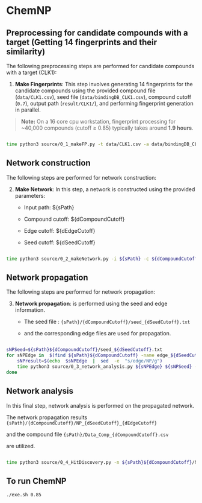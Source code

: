 # ChemNP

## Preprocessing for candidate compounds with a target (Getting 14 fingerprints and their similarity)

The following preprocessing steps are performed for candidate compounds with a target (CLK1):
  
1. **Make Fingerprints**: This step involves generating 14 fingerprints for the candidate compounds using the provided compound file (`data/CLK1.csv`), seed file (`data/bindingDB_CLK1.csv`), compound cutoff (`0.7`), output path (`result/CLK1/`), and performing fingerprint generation in parallel.

> **Note:** On a 16 core cpu workstation, fingerprint processing for ~40,000 compounds (cutoff ≥ 0.85) typically takes around **1.9 hours**.

```bash

time python3 source/0_1_makeFP.py -t data/CLK1.csv -a data/bindingDB_CLK1.csv -c 0.7 -o result/CLK1/ -d

```

## Network construction

The following steps are performed for network construction:

2. **Make Network**: In this step, a network is constructed using the provided parameters:

   - Input path: ${sPath}

   - Compound cutoff: ${dCompoundCutoff}

   - Edge cutoff: ${dEdgeCutoff}

   - Seed cutoff: ${dSeedCutoff}

```bash

time python3 source/0_2_makeNetwork.py -i ${sPath} -c ${dCompoundCutoff} -e ${dEdgeCutoff} -s ${dSeedCutoff}

```

## Network propagation

The following steps are performed for network propagation:

3. **Network propagation**: is performed using the seed and edge information.

   - The seed file : `{sPath}/{dCompoundCutoff}/seed_{dSeedCutoff}.txt`

   - and the corresponding edge files are used for propagation.
  

```bash

sNPSeed=${sPath}${dCompoundCutoff}/seed_${dSeedCutoff}.txt
for sNPEdge in  $(find ${sPath}${dCompoundCutoff} -name edge_${dSeedCutoff}_${dEdgeCutoff}_*); do
    sNPresult=$(echo  $sNPEdge  |  sed  -e  "s/edge/NP/g")
    time python3 source/0_3_network_analysis.py ${sNPEdge} ${sNPSeed} -o ${sNPresult} -addBidirectionEdge True
done

```

## Network analysis

In this final step, network analysis is performed on the propagated network.

The network propagation results
`{sPath}/{dCompoundCutoff}/NP_{dSeedCutoff}_{dEdgeCutoff}`

and the compound file
`{sPath}/Data_Comp_{dCompoundCutoff}.csv`

are utilized.
  

```bash

time python3 source/0_4_HitDiscovery.py -n ${sPath}${dCompoundCutoff}/NP_${dSeedCutoff}_${dEdgeCutoff}_ -f ${sPath}Data_Comp_${dCompoundCutoff}.csv`

```

## To run ChemNP

```
./exe.sh 0.85
```
